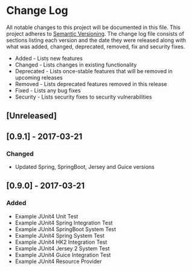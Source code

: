 # Change Log
All notable changes to this project will be documented in this file. This project
adheres to [Semantic Versioning](http://semver.org/). The change log file consists
of sections listing each version and the date they were released along with what
was added, changed, deprecated, removed, fix and security fixes.

- Added - Lists new features
- Changed - Lists changes in existing functionality
- Deprecated -  Lists once-stable features that will be removed in upcoming releases
- Removed - Lists deprecated features removed in this release
- Fixed - Lists any bug fixes
- Security - Lists security fixes to security vulnerabilities

## [Unreleased]

## [0.9.1] - 2017-03-21
### Changed
- Updated Spring, SpringBoot, Jersey and Guice versions

## [0.9.0] - 2017-03-21
### Added
- Example JUnit4 Unit Test
- Example JUnit4 Spring Integration Test
- Example JUnit4 SpringBoot System Test
- Example JUnit4 Spring System Test
- Example JUnit4 HK2 Integration Test
- Example JUnit4 Jersey 2 System Test
- Example JUnit4 Guice Integration Test
- Example JUnit4 Resource Provider
